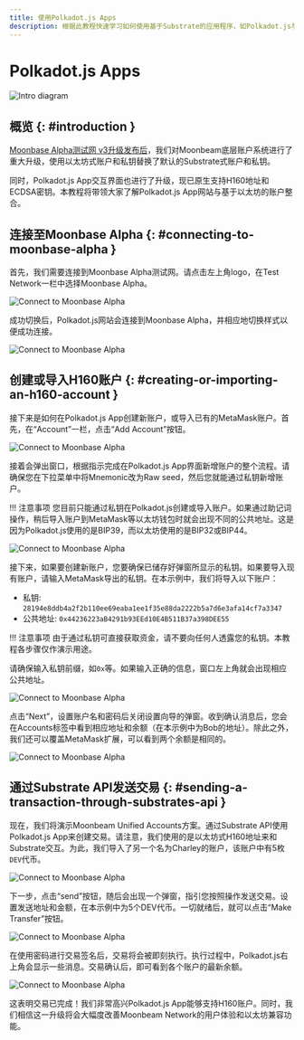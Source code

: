 ```yaml
---
title: 使用Polkadot.js Apps
description: 根据此教程快速学习如何使用基于Substrate的应用程序，如Polkadot.js与Moonbeam的标准以太坊H160地址进行交互。
---
```

# Polkadot.js Apps

![Intro diagram](/images/tokens/connect/polkadotjs/polkadotjs-banner.png)

## 概览 {: #introduction } 

[Moonbase Alpha测试网 v3升级发布后](https://moonbeam.network/announcements/moonbeam-network-upgrades-account-structure-to-match-ethereum/)，我们对Moonbeam底层账户系统进行了重大升级，使用以太坊式账户和私钥替换了默认的Substrate式账户和私钥。

同时，Polkadot.js App交互界面也进行了升级，现已原生支持H160地址和ECDSA密钥。本教程将带领大家了解Polkadot.js App网站与基于以太坊的账户整合。

## 连接至Moonbase Alpha {: #connecting-to-moonbase-alpha } 

首先，我们需要连接到Moonbase Alpha测试网。请点击左上角logo，在Test Network一栏中选择Moonbase Alpha。

![Connect to Moonbase Alpha](/images/tokens/connect/polkadotjs/polkadotjs-app-1.png)

成功切换后，Polkadot.js网站会连接到Moonbase Alpha，并相应地切换样式以便成功连接。

![Connect to Moonbase Alpha](/images/tokens/connect/polkadotjs/polkadotjs-app-2.png)

## 创建或导入H160账户 {: #creating-or-importing-an-h160-account } 

接下来是如何在Polkadot.js App创建新账户，或导入已有的MetaMask账户。首先，在“Account”一栏，点击“Add Account”按钮。

![Connect to Moonbase Alpha](/images/tokens/connect/polkadotjs/polkadotjs-app-3.png)

接着会弹出窗口，根据指示完成在Polkadot.js App界面新增账户的整个流程。请确保您在下拉菜单中将Mnemonic改为Raw seed，然后您就能通过私钥新增账户。

!!! 注意事项
    您目前只能通过私钥在Polkadot.js创建或导入账户。如果通过助记词操作，稍后导入账户到MetaMask等以太坊钱包时就会出现不同的公共地址。这是因为Polkadot.js使用的是BIP39，而以太坊使用的是BIP32或BIP44。

![Connect to Moonbase Alpha](/images/tokens/connect/polkadotjs/polkadotjs-app-4.png)

接下来，如果要创建新账户，您要确保已储存好弹窗所显示的私钥。如果要导入现有账户，请输入MetaMask导出的私钥。在本示例中，我们将导入以下账户：

- 私钥: `28194e8ddb4a2f2b110ee69eaba1ee1f35e88da2222b5a7d6e3afa14cf7a3347`
- 公共地址: `0x44236223aB4291b93EEd10E4B511B37a398DEE55` 

!!! 注意事项 
    由于通过私钥可直接获取资金，请不要向任何人透露您的私钥。本教程各步骤仅作演示用途。
    
请确保输入私钥前缀，如`0x`等。如果输入正确的信息，窗口左上角就会出现相应公共地址。

![Connect to Moonbase Alpha](/images/tokens/connect/polkadotjs/polkadotjs-app-5.png)

点击“Next”，设置账户名和密码后关闭设置向导的弹窗。收到确认消息后，您会在Accounts标签中看到相应地址和余额（在本示例中为Bob的地址）。除此之外，我们还可以覆盖MetaMask扩展，可以看到两个余额是相同的。

![Connect to Moonbase Alpha](/images/tokens/connect/polkadotjs/polkadotjs-app-6.png)

## 通过Substrate API发送交易 {: #sending-a-transaction-through-substrates-api } 

现在，我们将演示Moonbeam Unified Accounts方案。通过Substrate API使用Polkadot.js App来创建交易。请注意，我们使用的是以太坊式H160地址来和Substrate交互。为此，我们导入了另一个名为Charley的账户，该账户中有5枚`DEV`代币。

![Connect to Moonbase Alpha](/images/tokens/connect/polkadotjs/polkadotjs-app-7.png)

下一步，点击“send”按钮，随后会出现一个弹窗，指引您按照操作发送交易。设置发送地址和金额，在本示例中为5个DEV代币。一切就绪后，就可以点击“Make Transfer”按钮。

![Connect to Moonbase Alpha](/images/tokens/connect/polkadotjs/polkadotjs-app-8.png)

在使用密码进行交易签名后，交易将会被即刻执行。执行过程中，Polkadot.js右上角会显示一些消息。交易确认后，即可看到各个账户的最新余额。

![Connect to Moonbase Alpha](/images/tokens/connect/polkadotjs/polkadotjs-app-8.png)

这表明交易已完成！我们非常高兴Polkadot.js App能够支持H160账户。同时，我们相信这一升级将会大幅度改善Moonbeam Network的用户体验和以太坊兼容功能。
